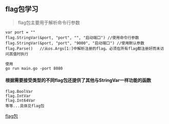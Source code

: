<!--
 * @Description: 
 * @Autor: 小明～
 * @Date: 2021-09-15 17:15:18
 * @LastEditors: 小明～
 * @LastEditTime: 2021-09-15 17:32:34
-->
## flag包学习

> flag包主要用于解析命令行参数

```
var port = ""
flag.StringVar(&port, "port", "", "启动端口") //使用命令行参数
flag.StringVar(&port, "port", "9000", "启动端口") //使用默认参数
flag.Parse()   //从os.Args[1:]中解析注册的flag。必须在所有flag都注册好而未访问其值时执行

使用
go run main.go -port 8080
```

#### 根据需要接受类型的不同flag包还提供了其他与StringVar一样功能的函数
```
flag.BoolVar
flag.IntVar
flag.Int64Var
等等...具体见flag包
```
[flag包](https://studygolang.com/pkgdoc)
<!-- 姓名|技能|排行
--|:--|:--
刘备|哭|大哥
关羽|打|二哥
张飞|骂|三弟 -->